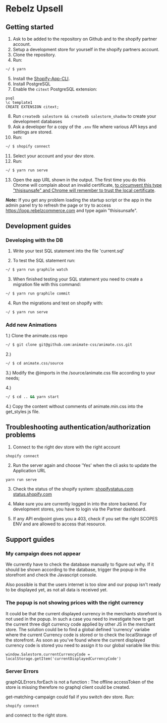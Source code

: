# Rebelz Upsell

## Getting started

1. Ask to be added to the repository on Github and to the shopify partner account.
2. Setup a development store for yourself in the shopify partners account.
3. Clone the repository.
4. Run:

```sh
~/ $ yarn
```

5. Install the [Shopify-App-CLI](https://github.com/Shopify/shopify-app-cli).
6. Install PostgreSQL
7. Enable the `citext` PostgreSQL extension:

```
psql
\c template1
CREATE EXTENSION citext;
```

8. Run `createdb salestorm && createdb salestorm_shadow` to create your development databases
9. Ask a developer for a copy of the `.env` file where various API keys and settings are stored.
10. Run:

```sh
~/ $ shopify connect
```

11. Select your account and your dev store.
12. Run:

```sh
~/ $ yarn run serve
```

13. Open the app URL shown in the output. The first time you do this Chrome will complain about an invalid certificate, [to circumvent this type "thisisunsafe" and Chrome will remember to trust the local certificate](https://medium.com/@dblazeski/chrome-bypass-net-err-cert-invalid-for-development-daefae43eb12).

**_Note:_**
If you get any problem loading the startup script or the app in the admin panel try to refresh the page or try to access https://loop.rebelzcommerce.com and type again "thisisunsafe".

## Development guides

### Developing with the DB

1. Write your test SQL statement into the file 'current.sql'

2. To test the SQL statement run:

```sh
~/ $ yarn run graphile watch
```

3. When finished testing your SQL statement you need to create a migration file with this command:

```sh
~/ $ yarn run graphile commit
```

4. Run the migrations and test on shopify with:

```sh
~/ $ yarn run serve
```

### Add new Animations

1.) Clone the animate.css repo

```sh
~/ $ git clone git@github.com:animate-css/animate.css.git
```

2.)

```sh
~/ $ cd animate.css/source
```

3.) Modify the @imports in the /source/animate.css file according to your needs;

4.)

```sh
~/ $ cd .. && yarn start
```

4.) Copy the content without comments of animate.min.css into the get_styles js file.

## Troubleshooting authentication/authorization problems

1. Connect to the right dev store with the right account

```
shopify connect
```

2. Run the server again and choose 'Yes' when the cli asks to update the Application URL

```
yarn run serve
```

3. Check the status of the shopify system:
   [shopifystatus.com](https://shopifystatus.com)
   [status.shopify.com](https://status.shopify.com)

4. Make sure you are currently logged in into the store backend. For development stores, you have to login via the Partner dashboard.

5. If any API endpoint gives you a 403, check if you set the right SCOPES ENV and are allowed to access that resource.

## Support guides

### My campaign does not appear

We currently have to check the database manually to figure out why. If it should be shown according to the database, trigger the popup in the storefront and check the Javascript console.

Also possible is that the users internet is too slow and our popup isn't ready to be displayed yet, as not all data is received yet.

### The popup is not showing prices with the right currency

It could be that the current displayed currency in the merchants storefront is not used in the popup.
In such a case you need to investigate how to get the current three digit currency code applied by other JS in the merchant store.
The solution could be to find a global defined 'currency' variabe where the current Currency code is stored or to check the localStorage of the storefront.
As soon as you've found where the current displayed currency code is stored you need to assign it to our global variable like this:

```
window.Salestorm.currentCurrencyCode = localStorage.getItem('currentDisplayedCurrencyCode')
```

### Server Errors

graphQLErrors.forEach is not a function : The offline accessToken of the store is missing therefore no graphql client could be created.

get-matching-campaign could fail if you switch dev store.
Run:

```
shopify connect
```

and connect to the right store.
